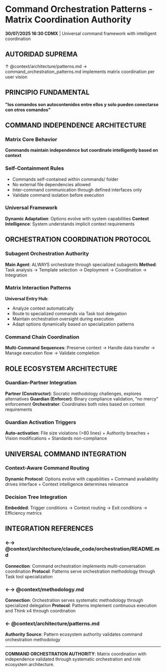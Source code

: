# Command Orchestration Patterns - Matrix Coordination Authority

**30/07/2025 16:30 CDMX** | Universal command framework with intelligent coordination

## AUTORIDAD SUPREMA
↑ @context/architecture/patterns.md → command_orchestration_patterns.md implements matrix coordination per user vision

## PRINCIPIO FUNDAMENTAL
**"los comandos son autocontenidos entre ellos y solo pueden conectarse con otros comandos"**

## COMMAND INDEPENDENCE ARCHITECTURE

### Matrix Core Behavior
**Commands maintain independence but coordinate intelligently based on context**

### Self-Containment Rules
- Commands self-contained within commands/ folder
- No external file dependencies allowed
- Inter-command communication through defined interfaces only
- Validate command isolation before execution

### Universal Framework
**Dynamic Adaptation**: Options evolve with system capabilities
**Context Intelligence**: System understands implicit context requirements

## ORCHESTRATION COORDINATION PROTOCOL

### Subagent Orchestration Authority
**Main Agent**: ALWAYS orchestrate through specialized subagents
**Method**: Task analysis → Template selection → Deployment → Coordination → Integration

### Matrix Interaction Patterns
**Universal Entry Hub**:
- Analyze context automatically
- Route to specialized commands via Task tool delegation
- Maintain orchestration oversight during execution
- Adapt options dynamically based on specialization patterns

### Command Chain Coordination
**Multi-Command Sequences**: Preserve context → Handle data transfer → Manage execution flow → Validate completion

## ROLE ECOSYSTEM ARCHITECTURE

### Guardian-Partner Integration
**Partner (Constructor)**: Socratic methodology challenges, explores alternatives
**Guardian (Enforcer)**: Binary compliance validation, "no mercy" enforcement
**Orchestrator**: Coordinates both roles based on context requirements

### Guardian Activation Triggers
**Auto-activation**: File size violations (>80 lines) + Authority breaches + Vision modifications + Standards non-compliance

## UNIVERSAL COMMAND INTEGRATION

### Context-Aware Command Routing
**Dynamic Protocol**: Options evolve with capabilities + Command availability drives interface + Context intelligence determines relevance

### Decision Tree Integration
**Embedded**: Trigger conditions → Context routing → Exit conditions → Efficiency metrics

## INTEGRATION REFERENCES

### ←→ @context/architecture/claude_code/orchestration/README.md
**Connection**: Command orchestration implements multi-conversation coordination
**Protocol**: Patterns serve orchestration methodology through Task tool specialization

### ←→ @context/methodology.md
**Connection**: Orchestration serves systematic methodology through specialized delegation
**Protocol**: Patterns implement continuous execution and Think x4 through coordination

### ← @context/architecture/patterns.md
**Authority Source**: Pattern ecosystem authority validates command orchestration methodology

---

**COMMAND ORCHESTRATION AUTHORITY**: Matrix coordination with independence validated through systematic orchestration and role ecosystem architecture.